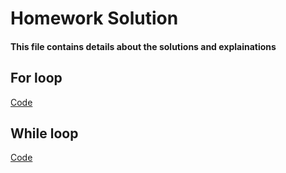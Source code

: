 # Homework Solution
#### This file contains details about the solutions and explainations
## For loop
[Code](https://github.com/KeaganKozlowski/python-course/blob/main/Session%204/Resources/Homework%20Solution/ForLoop.py)

## While loop
[Code](https://github.com/KeaganKozlowski/python-course/blob/main/Session%204/Resources/Homework%20Solution/WhileLoop.py)
